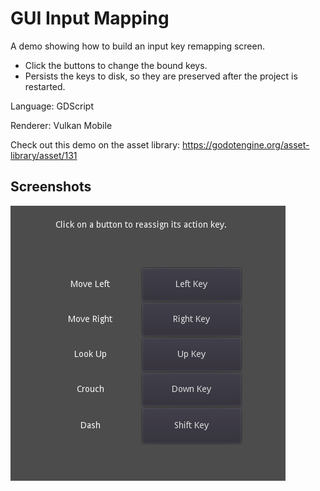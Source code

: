 # GUI Input Mapping

A demo showing how to build an input key remapping screen.

- Click the buttons to change the bound keys.
- Persists the keys to disk, so they are preserved
  after the project is restarted.

Language: GDScript

Renderer: Vulkan Mobile

Check out this demo on the asset library: https://godotengine.org/asset-library/asset/131

## Screenshots

![Screenshot](screenshots/input_mapping.png)
